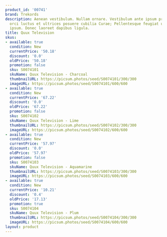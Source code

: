 ```yaml
---
product_id: '00741'
brand: Trekords
description: Aenean vestibulum. Nullam ornare. Vestibulum ante ipsum primis in faucibus
  orci luctus et ultrices posuere cubilia Curae; Pellentesque feugiat ullamcorper
  ipsum. Donec laoreet dapibus ligula.
title: Quux Television
skus:
- available: true
  condition: New
  currentPrice: '50.18'
  discount: '0.0'
  oldPrice: '50.18'
  promotion: false
  sku: S0074101
  skuName: Quux Television - Charcoal
  thumbnailURL: https://picsum.photos/seed/S0074101/300/300
  imageURL: https://picsum.photos/seed/S0074101/600/600
- available: true
  condition: New
  currentPrice: '67.22'
  discount: '0.0'
  oldPrice: '67.22'
  promotion: false
  sku: S0074102
  skuName: Quux Television - Lime
  thumbnailURL: https://picsum.photos/seed/S0074102/300/300
  imageURL: https://picsum.photos/seed/S0074102/600/600
- available: true
  condition: New
  currentPrice: '57.97'
  discount: '0.0'
  oldPrice: '57.97'
  promotion: false
  sku: S0074103
  skuName: Quux Television - Aquamarine
  thumbnailURL: https://picsum.photos/seed/S0074103/300/300
  imageURL: https://picsum.photos/seed/S0074103/600/600
- available: true
  condition: New
  currentPrice: '10.21'
  discount: '0.4'
  oldPrice: '17.13'
  promotion: true
  sku: S0074104
  skuName: Quux Television - Plum
  thumbnailURL: https://picsum.photos/seed/S0074104/300/300
  imageURL: https://picsum.photos/seed/S0074104/600/600
layout: product
---
```

